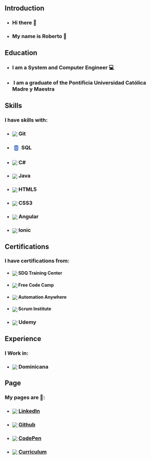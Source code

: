 ## Introduction

* ### Hi there 👋

* ### My name is Roberto 📛


## Education

* ### I am a System and Computer Engineer 💻

* ### <img style="height:40px; vertical-align: middle;" src=""> I am a graduate of the Pontificia Universidad Católica Madre y Maestra

## Skills

### I have skills with:

* ### <img style="height:25px; vertical-align: middle;" src="https://git-scm.com/images/logos/downloads/Git-Icon-1788C.png"> Git

* ### <img style="height:25px; vertical-align: middle;" src="https://raw.githubusercontent.com/github/explore/80688e429a7d4ef2fca1e82350fe8e3517d3494d/topics/sql/sql.png"> SQL

* ### <img style="height:25px; vertical-align: middle;" src="https://upload.wikimedia.org/wikipedia/commons/4/4f/Csharp_Logo.png"> C# 

* ### <img style="height:25px; vertical-align: middle;" src="https://i.pinimg.com/originals/79/5e/bb/795ebb5f4a470cd7242136237f61fc53.png"> Java

* ### <img style="height:25px; vertical-align: middle;" src="https://upload.wikimedia.org/wikipedia/commons/thumb/6/61/HTML5_logo_and_wordmark.svg/2048px-HTML5_logo_and_wordmark.svg.png"> HTML5

* ### <img style="height:25px; vertical-align: middle;" src="https://upload.wikimedia.org/wikipedia/commons/thumb/d/d5/CSS3_logo_and_wordmark.svg/1452px-CSS3_logo_and_wordmark.svg.png"> CSS3

* ### <img style="height:25px; vertical-align: middle;" src="https://upload.wikimedia.org/wikipedia/commons/thumb/c/cf/Angular_full_color_logo.svg/2048px-Angular_full_color_logo.svg.png"> Angular

* ### <img style="height:25px; vertical-align: middle;" src="https://cdn.iconscout.com/icon/free/png-256/ionic-3521510-2945013.png?f=webp&w=128"> Ionic

## Certifications

### I have certifications from:

* #### <img style="height:25px; vertical-align: middle;" src="https://media.licdn.com/dms/image/C4E0BAQFm04bZsiHGBg/company-logo_200_200/0/1579107331432?e=2147483647&v=beta&t=14-TMISkjBEaYiG7RA8hsRg6QdYj8akST8l6g8zQBLQ"> SDQ Training Center 

* #### <img style="height:25px; vertical-align: middle;" src="https://design-style-guide.freecodecamp.org/downloads/fcc_secondary_small.svg"> Free Code Camp

* #### <img style="height:25px; vertical-align: middle;" src="https://pbs.twimg.com/profile_images/1046888625424687104/G-XuXLML_400x400.jpg"> Automation Anywhere 

* #### <img style="height:25px; vertical-align: middle;" src="https://mir-s3-cdn-cf.behance.net/user/115/506a80486420707.5e3af64ab292c.jpg"> Scrum Institute

* ### <img style="height:25px; vertical-align: middle;" src="https://pbs.twimg.com/profile_images/1415325668787855361/nxZY4zVv_400x400.png"> Udemy

## Experience

### I Work in: 

* ### <img style="height:40px; vertical-align: middle;" src="https://www.gbm.net/wp-content/themes/baum-child/assets/images/logo-default.svg"> Dominicana

## Page

### My pages are 📝: 
* ### <img style="height:25px; vertical-align: middle;" src="https://upload.wikimedia.org/wikipedia/commons/c/ca/LinkedIn_logo_initials.png"> [LinkedIn](https://linkedin.com/in/robertokepp)

* ### <img style="height:25px; vertical-align: middle;" src="https://upload.wikimedia.org/wikipedia/commons/thumb/9/91/Octicons-mark-github.svg/600px-Octicons-mark-github.svg.png?20180806170715"> [Github](https://github.com/robertokepp) 

* ### <img style="height:25px; vertical-align: middle;" src="https://assets.codepen.io/1584356/codepen.png"> [CodePen](https://codepen.io/robertokepp)

* ### <img style="height:25px; vertical-align: middle;" src="https://upload.wikimedia.org/wikipedia/commons/7/74/Canva_logo.png"> [Curriculum](https://robertokepp.github.io) 
